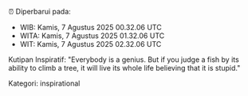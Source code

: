 ⏰ Diperbarui pada:
- WIB: Kamis, 7 Agustus 2025 00.32.06 UTC
- WITA: Kamis, 7 Agustus 2025 01.32.06 UTC
- WIT: Kamis, 7 Agustus 2025 02.32.06 UTC

Kutipan Inspiratif:
"Everybody is a genius. But if you judge a fish by its ability to climb a tree, it will live its whole life believing that it is stupid."


Kategori: inspirational

